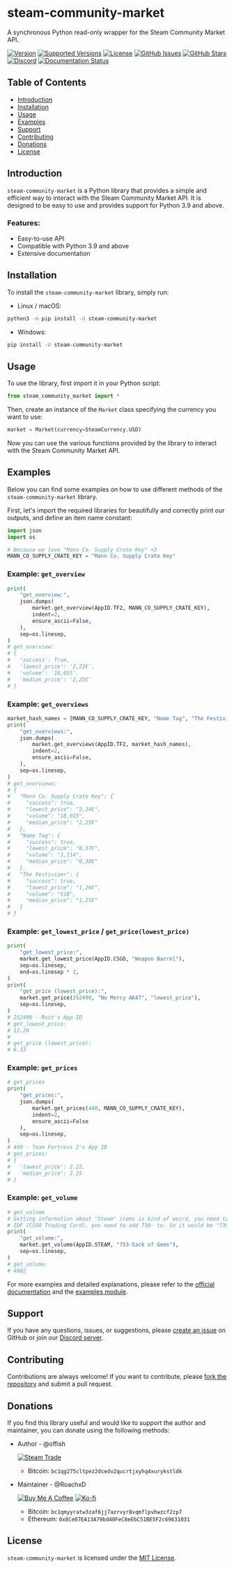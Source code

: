 # steam-community-market

A synchronous Python read-only wrapper for the Steam Community Market API.

[![Version](https://img.shields.io/pypi/v/steam-community-market?color=0067a3&label=Version&logo=pypi&logoColor=0067a3)](https://pypi.org/project/steam-community-market/)
[![Supported Versions](https://img.shields.io/pypi/pyversions/steam-community-market?color=0067a3&label=Supported%20Versions&logo=pypi&logoColor=0067a3)](https://pypi.org/project/steam-community-market/)
[![License](https://img.shields.io/pypi/l/steam-community-market?color=0067a3&label=License&logo=pypi&logoColor=0067a3)](https://github.com/offish/steam-community-market/blob/master/LICENSE)
[![GitHub Issues](https://img.shields.io/github/issues-raw/offish/steam_community_market?color=ffffff&label=Open%20Issues&logo=github)](https://github.com/offish/steam_community_market/issues)
[![GitHub Stars](https://img.shields.io/github/stars/offish/steam_community_market?color=ffffff&label=Stargazers&logo=github)](https://github.com/offish/steam_community_market/stargazers)
[![Discord](https://img.shields.io/discord/467040686982692865?color=7289da&label=Discord&logo=discord&logoColor=7289da)](https://discord.gg/t8nHSvA)
[![Documentation Status](https://readthedocs.org/projects/steam-community-market/badge/?version=latest)](https://steam-community-market.readthedocs.io/en/latest/?badge=latest)

## Table of Contents

- [Introduction](#introduction)
- [Installation](#installation)
- [Usage](#usage)
- [Examples](#examples)
- [Support](#support)
- [Contributing](#contributing)
- [Donations](#donations)
- [License](#license)

## Introduction

`steam-community-market` is a Python library that provides a simple and efficient way to interact with the Steam Community Market API. It is designed to be easy to use and provides support for Python 3.9 and above.

### Features:

- Easy-to-use API
- Compatible with Python 3.9 and above
- Extensive documentation

## Installation

To install the `steam-community-market` library, simply run:

- Linux / macOS:

```sh
python3 -m pip install -U steam-community-market
```

- Windows:

```sh
pip install -U steam-community-market
```

## Usage

To use the library, first import it in your Python script:

```python
from steam_community_market import *
```

Then, create an instance of the `Market` class specifying the currency you want to use:

```python
market = Market(currency=SteamCurrency.USD)
```

Now you can use the various functions provided by the library to interact with the Steam Community Market API.

## Examples

Below you can find some examples on how to use different methods of the `steam-community-market` library.

First, let's import the required libraries for beautifully and correctly print our outputs, and define an item name constant:

```python
import json
import os

# Because we love "Mann Co. Supply Crate Key" <3
MANN_CO_SUPPLY_CRATE_KEY = "Mann Co. Supply Crate Key"
```

### Example: `get_overview`

```python
print(
    "get_overview:",
    json.dumps(
        market.get_overview(AppID.TF2, MANN_CO_SUPPLY_CRATE_KEY),
        indent=2,
        ensure_ascii=False,
    ),
    sep=os.linesep,
)
# get_overview:
# {
#   'success': True,
#   'lowest_price': '2,22€',
#   'volume': '18,015',
#   'median_price': '2,25€'
# }
```

### Example: `get_overviews`

```python
market_hash_names = [MANN_CO_SUPPLY_CRATE_KEY, "Name Tag", "The Festivizer"]
print(
    "get_overviews:",
    json.dumps(
        market.get_overviews(AppID.TF2, market_hash_names),
        indent=2,
        ensure_ascii=False,
    ),
    sep=os.linesep,
)
# get_overviews:
# {
#   "Mann Co. Supply Crate Key": {
#     "success": true,
#     "lowest_price": "2,24€",
#     "volume": "18,015",
#     "median_price": "2,25€"
#   },
#   "Name Tag": {
#     "success": true,
#     "lowest_price": "0,37€",
#     "volume": "1,114",
#     "median_price": "0,38€"
#   },
#   "The Festivizer": {
#     "success": true,
#     "lowest_price": "1,26€",
#     "volume": "510",
#     "median_price": "1,25€"
#   }
# }
```

### Example: `get_lowest_price` / `get_price(lowest_price)`

```python
print(
    "get_lowest_price:",
    market.get_lowest_price(AppID.CSGO, "Weapon Barrel"),
    sep=os.linesep,
    end=os.linesep * 2,
)
print(
    "get_price (lowest_price):",
    market.get_price(252490, "No Mercy AK47", "lowest_price"),
    sep=os.linesep,
)
# 252490 - Rust's App ID
# get_lowest_price:
# 12.26
#
# get_price (lowest_price):
# 6.33
```

### Example: `get_prices`

```python
# get_prices
print(
    "get_prices:",
    json.dumps(
        market.get_prices(440, MANN_CO_SUPPLY_CRATE_KEY),
        indent=2,
        ensure_ascii=False
    ),
    sep=os.linesep,
)
# 440 - Team Fortress 2's App ID
# get_prices:
# {
#   'lowest_price': 2.22,
#   'median_price': 2.25
# }
```

### Example: `get_volume`

```python
# get_volume
# Getting information about "Steam" items is kind of weird, you need to look at its URL.
# IDF (CSGO Trading Card), you need to add 730- to. So it would be "730-IDF".
print(
    "get_volume:",
    market.get_volume(AppID.STEAM, "753-Sack of Gems"),
    sep=os.linesep,
)
# get_volume:
# 4982
```

For more examples and detailed explanations, please refer to the [official documentation](https://steam-community-market.readthedocs.io/) and the [examples module](https://github.com/offish/steam_community_market/blob/master/example.py).

## Support

If you have any questions, issues, or suggestions, please [create an issue](https://github.com/offish/steam-community-market/issues) on GitHub or join our [Discord server](https://discord.gg/t8nHSvA).

## Contributing

Contributions are always welcome! If you want to contribute, please [fork the repository](https://github.com/offish/steam-community-market/fork) and submit a pull request.

## Donations

If you find this library useful and would like to support the author and maintainer, you can donate using the following methods:

- Author - @offish

  [![Steam Trade](https://img.shields.io/static/v1?color=2a475e&label=Steam&logo=steam&message=Trade&style=flat)](https://steamcommunity.com/tradeoffer/new/?partner=293059984&token=0-l_idZR)

  - Bitcoin: `bc1qg275cltpez2dcedv2qucrtjxyhq4xurykstldk`

- Maintainer - @RoachxD

  [![Buy Me A Coffee](https://img.shields.io/static/v1?color=ffdd00&label=Coffee&logo=buy-me-a-coffee&message=Provide&style=flat)](https://www.buymeacoffee.com/roach)
  [![Ko-fi](https://img.shields.io/static/v1?color=ff5e5b&label=Ko-fi&logo=ko-fi&message=Provide&style=flat)](https://ko-fi.com/roachxd)

  - Bitcoin: `bc1qmyyratw3zaf6jj7azrvyr8vqmflpvhwzcf2zp7`
  - Ethereum: `0x8Ce07EA13A79bd40FeC8eEbC51BE5F2c69631031`

## License

`steam-community-market` is licensed under the [MIT License](https://github.com/offish/steam-community-market/blob/master/LICENSE).
